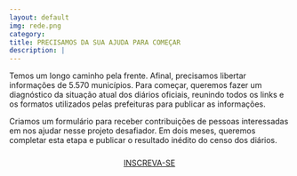 ```yaml
---
layout: default
img: rede.png
category: 
title: PRECISAMOS DA SUA AJUDA PARA COMEÇAR
description: |
---
```

<div id="colabore">
<p>
Temos um longo caminho pela frente. Afinal, precisamos libertar informações de 5.570 municípios. Para começar, queremos fazer um diagnóstico da situação atual dos diários oficiais, reunindo todos os links e os formatos utilizados pelas prefeituras para publicar as informações. 
</p>

<p>
Criamos um formulário para receber contribuições de pessoas interessadas em nos ajudar nesse projeto desafiador. Em dois meses, queremos completar esta etapa e publicar o resultado inédito do censo dos diários. 
</p>
<p style='text-align:center; padding-top: 10px;'>
<a href="#" _target="blank" class="myButton">INSCREVA-SE</a>
</p>
</div>

